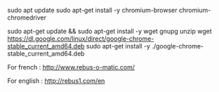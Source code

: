 sudo apt update
sudo apt-get install -y chromium-browser chromium-chromedriver

sudo apt-get update && sudo apt-get install -y wget gnupg unzip
wget https://dl.google.com/linux/direct/google-chrome-stable_current_amd64.deb
sudo apt-get install -y ./google-chrome-stable_current_amd64.deb

For french :
http://www.rebus-o-matic.com/

For english :
http://rebus1.com/en